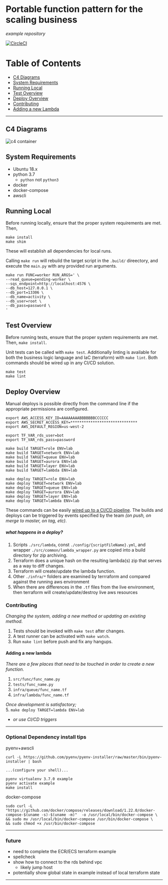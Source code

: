 # Portable function pattern for the scaling business
_example repository_

[![CircleCI](https://circleci.com/gh/Wambosa/portable.svg?style=svg)](https://circleci.com/gh/Wambosa/portable)

# Table of Contents

* [C4 Diagrams](#c4-diagrams)
* [System Requirements](#system-requirements)
* [Running Local](#running-local)
* [Test Overview](#test-overview)
* [Deploy Overview](#deploy-overview)
* [Contributing](#contributing)
* [Adding a new Lambda](#adding-a-new-lambda)

-----

## C4 Diagrams
![c4 container](https://s3.amazonaws.com/shondiaz.com/img/c4/example-pub-sub-etl-container.png)


## System Requirements
- Ubuntu 18.x
- python 3.7
  - `python` not `python3`
- docker
- docker-compose
- awscli

## Running Local
Before running locally, ensure that the proper system requirements are met.
Then,
```
make install
make shim
```
These will establish all dependencies for local runs.

Calling `make run` will rebuild the target script in the `.build/` direectory, 
and execute the `main.py` with any provided run arguments.

```
make run FUNC=worker RUN_ARGS=' \
--read_queue=pending-worker \
--sqs_endpoint=http://localhost:4576 \
--db_host=127.0.0.1 \
--db_port=13306 \
--db_name=activity \
--db_user=root \
--db_pass=password \
'
```

## Test Overview
Before running tests, ensure that the proper system requirements are met. 
Then, `make install`.

Unit tests can be called with `make test`.
Additionally linting is available for both the business logic language and IaC (terraform) with `make lint`.
Both commands should be wired up in any CI/CD solution.

```
make test
make lint
```


## Deploy Overview
Manual deploys is possible directly from the command line if the appropriate permissions are configured.

```
export AWS_ACCESS_KEY_ID=AAAAAAAABBBBBBBCCCCCC
export AWS_SECRET_ACCESS_KEY=******************************
export AWS_DEFAULT_REGION=us-west-2

export TF_VAR_rds_user=bot
export TF_VAR_rds_pass=password
```

```
make build TARGET=role ENV=lab
make build TARGET=network ENV=lab
make build TARGET=queue ENV=lab
make build TARGET=aurora ENV=lab
make build TARGET=layer ENV=lab
make build TARGET=lambda ENV=lab

make deploy TARGET=role ENV=lab
make deploy TARGET=network ENV=lab
make deploy TARGET=queue ENV=lab
make deploy TARGET=aurora ENV=lab
make deploy TARGET=layer ENV=lab
make deploy TARGET=lambda ENV=lab
```

These commands can be easily [wired up to a CI/CD pipeline](./.circleci/config.yml).
The builds and deploys can be triggered by events specified by the team _(on push, on merge to master, on tag, etc)_.

##### what happens in a deploy?

1. Scripts `./src/lambda`, const `./config/{scriptFileName}.yml`, and wrapper `./src/common/lambda_wrapper.py` are copied into a build directory for zip archiving.
2. Terraform does a unique hash on the resulting lambda(s) zip that serves as a way to diff changes.
3. Terraform will create/update the lambda function.
4. Other `./infra/*` folders are examined by terrraform and compared against the running aws environment
5. When there are differences in the `.tf` files from the live environment, then terraform will create/update/destroy live aws resources


### Contributing
_Changing the system, adding a new method or updating an existing method._

1. Tests should be invoked with `make test` after changes.
2. A test runner can be activated with `make watch`.
3. Run `make lint` before push and fix any hangups.


#### Adding a new lambda
_There are a few places that need to be touched in order to create a new function._

1. `src/func/func_name.py`
2. `tests/func_name.py`
3. `infra/queue/func_name.tf`
4. `infra/lambda/func_name.tf`

_Once development is satisfactory;_  
5. `make deploy TARGET=lambda ENV=lab`
  - _or use CI/CD triggers_


-----


### Optional Dependency install tips

pyenv+awscli
```
curl -L https://github.com/pyenv/pyenv-installer/raw/master/bin/pyenv-installer | bash

...(configure your shell)...

pyenv virtualenv 3.7.0 example
pyenv activate example
make install
```

docker-compose
```
sudo curl -L "https://github.com/docker/compose/releases/download/1.22.0/docker-compose-$(uname -s)-$(uname -m)"  -o /usr/local/bin/docker-compose \
&& sudo mv /usr/local/bin/docker-compose /usr/bin/docker-compose \
&& sudo chmod +x /usr/bin/docker-compose
```


-----


### future
  - need to complete the ECR/ECS terraform example
  - spellcheck
  - show how to connect to the rds behind vpc
    - likely jump host
  - potentially show global state in example instead of local terraform state

-----
